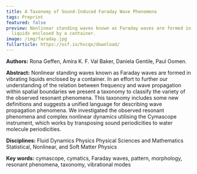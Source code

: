 ```yaml
---
title: A Taxonomy of Sound-Induced Faraday Wave Phenomena
tags: Preprint
featured: false
preview: Nonlinear standing waves known as Faraday waves are formed in vibrating
  liquids enclosed by a container.
image: /img/faraday.jpg
fullarticle: https://osf.io/hvcqx/download/
---
```

**Authors:** Rona Geffen, Amira K. F. Val Baker, Daniela Gentile, Paul Oomen.

**Abstract:** Nonlinear standing waves known as Faraday waves are formed in vibrating liquids enclosed by a container. In an effort to further our understanding of the relation between frequency and wave propagation within spatial boundaries we present a taxonomy to classify the variety of the observed resonant phenomena. This taxonomy includes some new definitions and suggests a unified language for describing wave propagation phenomena. We investigated the observed resonant phenomena and complex nonlinear dynamics utilising the Cymascope instrument, which works by transposing sound periodicities to water molecule periodicities.

**Disciplines:** Fluid Dynamics Physics Physical Sciences and Mathematics Statistical, Nonlinear, and Soft Matter Physics

**Key words:** cymascope, cymatics, Faraday waves, pattern, morphology, resonant phenomena, taxonomy, vibrational modes[](https://osf.io/hvcqx/download/)
